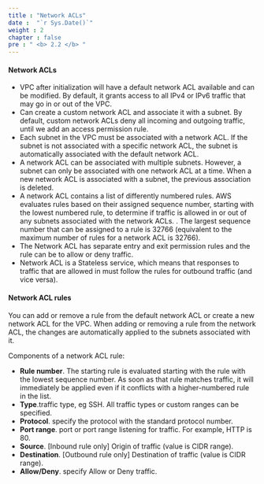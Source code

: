 ```yaml
---
title : "Network ACLs"
date :  "`r Sys.Date()`" 
weight : 2
chapter : false
pre : " <b> 2.2 </b> "
---
```


#### Network ACLs

* VPC after initialization will have a default network ACL available and can be modified. By default, it grants access to all IPv4 or IPv6 traffic that may go in or out of the VPC.
* Can create a custom network ACL and associate it with a subnet. By default, custom network ACLs deny all incoming and outgoing traffic, until we add an access permission rule.
* Each subnet in the VPC must be associated with a network ACL. If the subnet is not associated with a specific network ACL, the subnet is automatically associated with the default network ACL.
* A network ACL can be associated with multiple subnets. However, a subnet can only be associated with one network ACL at a time. When a new network ACL is associated with a subnet, the previous association is deleted.
* A network ACL contains a list of differently numbered rules. AWS evaluates rules based on their assigned sequence number, starting with the lowest numbered rule, to determine if traffic is allowed in or out of any subnets associated with the network ACLs. .
The largest sequence number that can be assigned to a rule is 32766 (equivalent to the maximum number of rules for a network ACL is 32766).
* The Network ACL has separate entry and exit permission rules and the rule can be to allow or deny traffic.
* Network ACL is a Stateless service, which means that responses to traffic that are allowed in must follow the rules for outbound traffic (and vice versa).

#### Network ACL rules

You can add or remove a rule from the default network ACL or create a new network ACL for the VPC. When adding or removing a rule from the network ACL, the changes are automatically applied to the subnets associated with it.

Components of a network ACL rule:
* **Rule number**. The starting rule is evaluated starting with the rule with the lowest sequence number.
As soon as that rule matches traffic, it will immediately be applied even if it conflicts with a higher-numbered rule in the list.
* **Type**.traffic type, eg SSH. All traffic types or custom ranges can be specified.
* **Protocol**. specify the protocol with the standard protocol number.
* **Port range**. port or port range listening for traffic. For example, HTTP is 80.
* **Source**. [Inbound rule only] Origin of traffic (value is CIDR range).
* **Destination**. [Outbound rule only] Destination of traffic (value is CIDR range).
* **Allow/Deny**. specify Allow or Deny traffic.